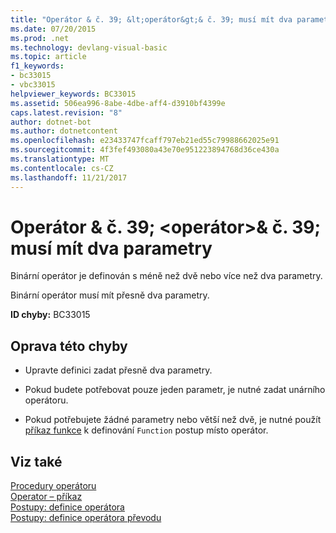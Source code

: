 ```yaml
---
title: "Operátor & č. 39; &lt;operátor&gt;& č. 39; musí mít dva parametry"
ms.date: 07/20/2015
ms.prod: .net
ms.technology: devlang-visual-basic
ms.topic: article
f1_keywords:
- bc33015
- vbc33015
helpviewer_keywords: BC33015
ms.assetid: 506ea996-8abe-4dbe-aff4-d3910bf4399e
caps.latest.revision: "8"
author: dotnet-bot
ms.author: dotnetcontent
ms.openlocfilehash: e23433747fcaff797eb21ed55c79988662025e91
ms.sourcegitcommit: 4f3fef493080a43e70e951223894768d36ce430a
ms.translationtype: MT
ms.contentlocale: cs-CZ
ms.lasthandoff: 11/21/2017
---
```

# <a name="operator-39ltoperatorgt39-must-have-two-parameters"></a>Operátor & č. 39; &lt;operátor&gt;& č. 39; musí mít dva parametry
Binární operátor je definován s méně než dvě nebo více než dva parametry.  
  
 Binární operátor musí mít přesně dva parametry.  
  
 **ID chyby:** BC33015  
  
## <a name="to-correct-this-error"></a>Oprava této chyby  
  
-   Upravte definici zadat přesně dva parametry.  
  
-   Pokud budete potřebovat pouze jeden parametr, je nutné zadat unárního operátoru.  
  
-   Pokud potřebujete žádné parametry nebo větší než dvě, je nutné použít [příkaz funkce](../../visual-basic/language-reference/statements/function-statement.md) k definování `Function` postup místo operátor.  
  
## <a name="see-also"></a>Viz také  
 [Procedury operátoru](../../visual-basic/programming-guide/language-features/procedures/operator-procedures.md)  
 [Operator – příkaz](../../visual-basic/language-reference/statements/operator-statement.md)  
 [Postupy: definice operátora](../../visual-basic/programming-guide/language-features/procedures/how-to-define-an-operator.md)  
 [Postupy: definice operátora převodu](../../visual-basic/programming-guide/language-features/procedures/how-to-define-a-conversion-operator.md)
